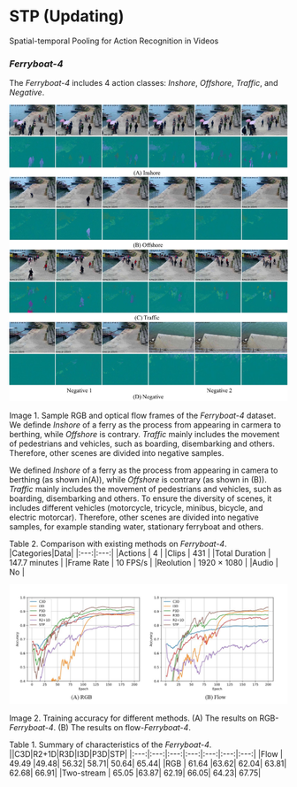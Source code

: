 #  STP (Updating)
Spatial-temporal Pooling for Action Recognition in Videos

### *Ferryboat-4*

The *Ferryboat-4* includes 4 action classes: *Inshore*, *Offshore*, *Traffic*, and *Negative*. 


![image](/img/ferryboat.jpg)

Image 1. Sample RGB and optical flow frames of the *Ferryboat-4* dataset. We definde *Inshore* of a ferry as the process from appearing in carmera to berthing, while *Offshore* is contrary. *Traffic* mainly includes the movement of pedestrians and vehicles, such as boarding, disembarking and others. Therefore, other scenes are divided into negative samples.

We defined *Inshore* of a ferry as the process from appearing in camera to berthing (as shown in(A)), while *Offshore* is contrary (as shown in (B)). *Traffic* mainly includes the movement of pedestrians and vehicles, such as boarding, disembarking and others. To ensure the diversity of scenes, it includes different vehicles (motorcycle, tricycle, minibus, bicycle, and electric motorcar). Therefore, other scenes are divided into negative samples, for example standing water, stationary ferryboat and others. 

Table 2. Comparison with existing methods on *Ferryboat-4*. 
|Categories|Data|
|:---:|:---:|
|Actions | 4 |
|Clips | 431 |
|Total Duration | 147.7 minutes |
|Frame Rate | 10 FPS/s |
|Reolution | 1920 × 1080 |
|Audio | No |


![image](/img/acc_epoch.jpg)

Image 2. Training accuracy for different methods. (A) The results on RGB-*Ferryboat-4*. (B) The results on flow-*Ferryboat-4*.

Table 1. Summary of characteristics of the *Ferryboat-4*. 
||C3D|R2+1D|R3D|I3D|P3D|STP|
|:---:|:---:|:---:|:---:|:---:|:---:|:---:|
|Flow | 49.49 |49.48| 56.32| 58.71| 50.64| 65.44|
|RGB | 61.64 |63.62| 62.04| 63.81| 62.68| 66.91|
|Two-stream | 65.05 |63.87| 62.19| 66.05| 64.23| 67.75|
